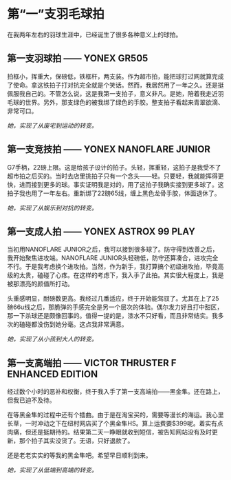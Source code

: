 # 第“一”支羽毛球拍
在我两年左右的羽球生涯中，已经诞生了很多各种意义上的球拍。

## 第一支羽球拍 —— YONEX GR505
拍框小，挥重大，保磅低，铁框杆，两支装。作为超市拍，能把球打过网就算完成了使命。拿这铁拍子打对抗完全就是个笑话。然而，我居然用了一年之久。还是挺佩服我自己的。不管怎么说，这是我第一支拍子，意义非凡。是她，陪着我走近羽毛球的世界。另外，那支绿色的被我绑了绿色的手胶。整支拍子看起来青翠欲滴、非常可口。

*她，实现了从废宅到运动的转变。*

## 第一支竞技拍 —— YONEX NANOFLARE JUNIOR
G7手柄，22磅上限。这是给孩子设计的拍子。头轻，挥重轻，这拍子是我受不了超市拍之后买的。当时去店里挑拍子只有一个念头——轻。只要轻，我就能挥得更快，进而接到更多的球。事实证明我是对的，用了这拍子我确实接到更多球了。这拍子我也用了一年左右。重新绑了22磅65线，缠上黑色龙骨手胶，体面退休了。

*她，实现了从娱乐到对抗的转变。*

## 第一支成人拍 —— YONEX ASTROX 99 PLAY
当初用NANOFLARE JUNIOR之后，我可以接到很多球了。防守得到改善之后，我开始聚焦进攻端。NANOFLARE JUNIOR头轻磅低，防守还算凑合，进攻完全不行。于是我考虑换个进攻拍。当然，作为新手，我打算搞个初级进攻拍，毕竟高级的太贵，磕碰了心疼。在这样的考虑下，我入手了此拍。其实很大程度上，我是被那漂亮的颜值所打动。

头重感明显，耐磅数更高。我经过几番适应，终于开始能驾驭了。尤其在上了25磅66u线之后，那脆弹的手感完全是另一个层次的体验。偶尔发力好且打中甜区，那一下杀球还是颇像回事的。值得一提的是，漆水不只好看，而且非常结实。我多次的磕碰都没伤到她分毫。这点我非常满意。

*她，实现了从小孩到大人的转变。*

## 第一支高端拍 —— VICTOR THRUSTER F ENHANCED EDITION
经过数个小时的恶补和权衡，终于我入手了第一支高端拍——黑金隼。还在路上，但我已迫不及待。

在等黑金隼的过程中还有个插曲。由于是在淘宝买的，需要等漫长的海运。我心里长草，一时冲动之下在纽村网店买了个黑金隼HS。算上运费要$399呢。着实有点肉痛，但还是挺期待的。结果第二天一睁眼就收到短信，被告知网站没有及时更新，那个拍子其实没货了。无语，只好退款了。

还是老老实实的等我的黑金隼吧。希望早日顺利到来。

*她，实现了从低端到高端的转变。*